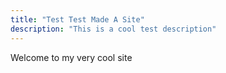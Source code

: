 ```yaml
---
title: "Test Test Made A Site"
description: "This is a cool test description"
---
```


Welcome to my very cool site